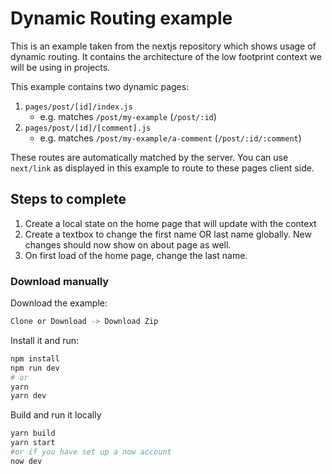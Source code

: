 # Dynamic Routing example

This is an example taken from the nextjs repository which shows usage of dynamic routing.
It contains the architecture of the low footprint context we will be using in projects.

This example contains two dynamic pages:

1. `pages/post/[id]/index.js`
   - e.g. matches `/post/my-example` (`/post/:id`)
1. `pages/post/[id]/[comment].js`
   - e.g. matches `/post/my-example/a-comment` (`/post/:id/:comment`)

These routes are automatically matched by the server.
You can use `next/link` as displayed in this example to route to these pages client side.

## Steps to complete

1. Create a local state on the home page that will update with the context
2. Create a textbox to change the first name OR last name globally. New changes should now show on about page as well.
3. On first load of the home page, change the last name.


### Download manually

Download the example:

```bash
Clone or Download -> Download Zip
```

Install it and run:

```bash
npm install
npm run dev
# or
yarn
yarn dev
```

Build and run it locally
```bash
yarn build
yarn start
#or if you have set up a now account
now dev
```
